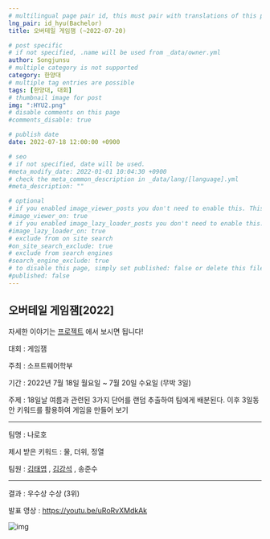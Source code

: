 ```yaml
---
# multilingual page pair id, this must pair with translations of this page. (This name must be unique)
lng_pair: id_hyu(Bachelor)
title: 오버테일 게임잼 (~2022-07-20)

# post specific
# if not specified, .name will be used from _data/owner.yml
author: Songjunsu
# multiple category is not supported
category: 한양대
# multiple tag entries are possible
tags: [한양대, 대회]
# thumbnail image for post
img: ":HYU2.png"
# disable comments on this page
#comments_disable: true

# publish date
date: 2022-07-18 12:00:00 +0900

# seo
# if not specified, date will be used.
#meta_modify_date: 2022-01-01 10:04:30 +0900
# check the meta_common_description in _data/lang/[language].yml
#meta_description: ""

# optional
# if you enabled image_viewer_posts you don't need to enable this. This is only if image_viewer_posts = false
#image_viewer_on: true
# if you enabled image_lazy_loader_posts you don't need to enable this. This is only if image_lazy_loader_posts = false
#image_lazy_loader_on: true
# exclude from on site search
#on_site_search_exclude: true
# exclude from search engines
#search_engine_exclude: true
# to disable this page, simply set published: false or delete this file
#published: false
---
```

<!-- outline-start -->
## 오버테일 게임잼[2022]

자세한 이야기는 [프로젝트](https://junsusong98.github.io/ko/tabs/projects.html#id_club) 에서 보시면 됩니다!

대회 : 게임잼

주최 : 소프트웨어학부

기간 : 2022년 7월 18일 월요일 ~ 7월 20일 수요일 (무박 3일)

주제 : 18일날 여름과 관련된 3가지 단어를 랜덤 추출하여 팀에게 배분된다. 이후 3일동안 키워드를 활용하여 게임을 만들어 보기

***

팀명 : 나로호

제시 받은 키워드 : 물, 더위, 정열

팀원 : [김태엽](https://blog.naver.com/bible20141) , [김강석](https://yh2424.github.io/people/kangseokkim/) , 송준수

***

결과 : 우수상 수상 (3위)

발표 영상 : https://youtu.be/uRoRvXMdkAk

![img](:Overtail.jpg)

<!-- ![img](:IC-PBL(2021)_info.png){: width="300" height="300"}

![img](:IC-PBL(2021)_prove.png){: width="300" height="300"}

![img](:IC-pbl.png) -->